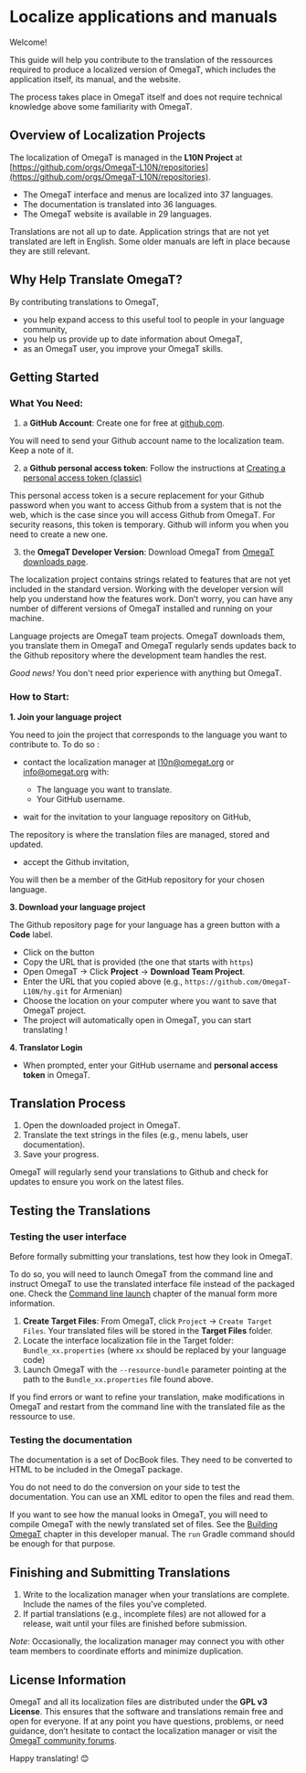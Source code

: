 # Localize applications and manuals

Welcome!

This guide will help you contribute to the translation of the ressources required to produce a localized version of OmegaT, which includes the application itself, its manual, and the website.

The process takes place in OmegaT itself and does not require technical knowledge above some familiarity with OmegaT.

## Overview of Localization Projects

The localization of OmegaT is managed in the **L10N Project** at [https://github.com/orgs/OmegaT-L10N/repositories](https://github.com/orgs/OmegaT-L10N/repositories).

- The OmegaT interface and menus are localized into 37 languages.
- The documentation is translated into 36 languages.
- The OmegaT website is available in 29 languages.

Translations are not all up to date. Application strings that are not yet translated are left in English. Some older manuals are left in place because they are still relevant.

## Why Help Translate OmegaT?

By contributing translations to OmegaT,

- you help expand access to this useful tool to people in your language community,
- you help us provide up to date information about OmegaT,
- as an OmegaT user, you improve your OmegaT skills.

## Getting Started

### What You Need:

1. a **GitHub Account**: Create one for free at [github.com](https://github.com/).

You will need to send your Github account name to the localization team. Keep a note of it.

2. a **Github personal access token**: Follow the instructions at [Creating a personal access token (classic)](https://docs.github.com/en/authentication/keeping-your-account-and-data-secure/managing-your-personal-access-tokens#creating-a-personal-access-token-classic)

This personal access token is a secure replacement for your Github password when you want to access Github from a system that is not the web, which is the case since you will access Github from OmegaT. For security reasons, this token is temporary. Github will inform you when you need to create a new one.

3. the **OmegaT Developer Version**: Download OmegaT from [OmegaT downloads page](https://omegat.org/download).

The localization project contains strings related to features that are not yet included in the standard version. Working with the developer version will help you understand how the features work. Don’t worry, you can have any number of different versions of OmegaT installed and running on your machine.

Language projects are OmegaT team projects. OmegaT downloads them, you translate them in OmegaT and OmegaT regularly sends updates back to the Github repository where the development team handles the rest.

_Good news!_ You don't need prior experience with anything but OmegaT.

### How to Start:

**1. Join your language project**

You need to join the project that corresponds to the language you want to contribute to. To do so :

- contact the localization manager at l10n@omegat.org or info@omegat.org with:
    - The language you want to translate.
    - Your GitHub username.

- wait for the invitation to your language repository on GitHub,

The repository is where the translation files are managed, stored and updated.

- accept the Github invitation,

You will then be a member of the GitHub repository for your chosen language.

**3. Download your language project**

The Github repository page for your language has a green button with a **Code** label.

- Click on the button
- Copy the URL that is provided (the one that starts with `https`)
- Open OmegaT → Click **Project** → **Download Team Project**.
- Enter the URL that you copied above (e.g., `https://github.com/OmegaT-L10N/hy.git` for Armenian)
- Choose the location on your computer where you want to save that OmegaT project.
- The project will automatically open in OmegaT, you can start translating !

**4. Translator Login**
- When prompted, enter your GitHub username and **personal access token** in OmegaT.

## Translation Process
1. Open the downloaded project in OmegaT.
2. Translate the text strings in the files (e.g., menu labels, user documentation).
3. Save your progress.

OmegaT will regularly send your translations to Github and check for updates to ensure you work on the latest files.

## Testing the Translations

### Testing the user interface
Before formally submitting your translations, test how they look in OmegaT.

To do so, you will need to launch OmegaT from the command line and instruct OmegaT to use the translated interface file instead of the packaged one. Check the [Command line launch](https://omegat.sourceforge.io/manual-standard/en/chapter.how.to.html#launch.with.command.line) chapter of the manual form more information.

1. **Create Target Files**: From OmegaT, click `Project` → `Create Target Files`. Your translated files will be stored in the **Target Files** folder.
2. Locate the interface localization file in the Target folder: `Bundle_xx.properties` (where `xx` should be replaced by your language code)
3. Launch OmegaT with the `--resource-bundle` parameter pointing at the path to the `Bundle_xx.properties` file found above.

If you find errors or want to refine your translation, make modifications in OmegaT and restart from the command line with the translated file as the ressource to use.
	
### Testing the documentation
The documentation is a set of DocBook files. They need to be converted to HTML to be included in the OmegaT package.

You do not need to do the conversion on your side to test the documentation. You can use an XML editor to open the files and read them.

If you want to see how the manual looks in OmegaT, you will need to compile OmegaT with the newly translated set of files. See the [Building OmegaT](02.HowToBuild.md) chapter in this developer manual. The `run` Gradle command should be enough for that purpose.

## Finishing and Submitting Translations
1. Write to the localization manager when your translations are complete. Include the names of the files you've completed.
2. If partial translations (e.g., incomplete files) are not allowed for a release, wait until your files are finished before submission.

_Note_: Occasionally, the localization manager may connect you with other team members to coordinate efforts and minimize duplication.

## License Information

OmegaT and all its localization files are distributed under the **GPL v3 License**.
This ensures that the software and translations remain free and open for everyone.
If at any point you have questions, problems, or need guidance, don’t hesitate to contact the localization manager or visit the [OmegaT community forums](https://omegat.org/community).

Happy translating! 😊
